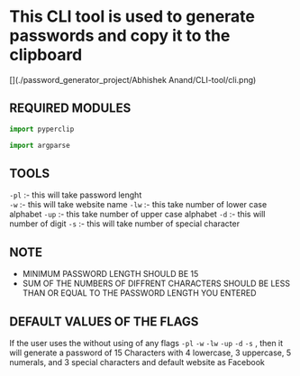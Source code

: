 # This CLI tool is used to generate passwords and copy it to the clipboard

[](./password_generator_project/Abhishek Anand/CLI-tool/cli.png)

## REQUIRED MODULES

```python
import pyperclip
```

```python
import argparse
```

## TOOLS

`-pl` :- this will take password lenght  
`-w` :- this will take website name
`-lw` :- this take number of lower case alphabet
`-up` :- this take number of upper case alphabet
`-d` :- this will number of digit
`-s` :- this will take number of special character

## NOTE

- MINIMUM PASSWORD LENGTH SHOULD BE 15
- SUM OF THE NUMBERS OF DIFFRENT CHARACTERS SHOULD BE LESS THAN OR EQUAL TO THE PASSWORD LENGTH YOU ENTERED

## DEFAULT VALUES OF THE FLAGS

If the user uses the without using of any flags `-pl` `-w` `-lw` `-up` `-d` `-s` , then it will generate a password of 15 Characters with 4 lowercase, 3 uppercase, 5 numerals, and 3 special characters and default website as Facebook 



